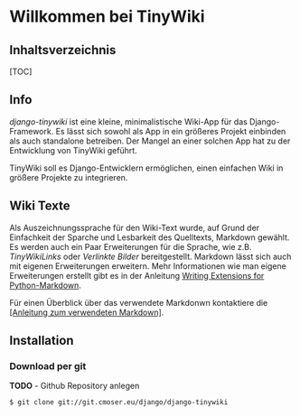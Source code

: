 # Willkommen bei TinyWiki

## Inhaltsverzeichnis

[TOC]

## Info

*django-tinywiki* ist eine kleine, minimalistische Wiki-App für das
Django-Framework. Es lässt sich sowohl als App in ein größeres Projekt
einbinden als auch standalone betreiben. Der Mangel an einer solchen App
hat zu der Entwicklung von TinyWiki geführt.

TinyWiki soll es Django-Entwicklern ermöglichen, einen einfachen Wiki in
größere Projekte zu integrieren.

## Wiki Texte

Als Auszeichnungssprache für den Wiki-Text wurde, auf Grund der Einfachkeit
der Sparche und Lesbarkeit des Quelltexts, Markdown gewählt. Es werden auch
ein Paar Erweiterungen für die Sprache, wie z.B. *TinyWikiLinks* oder
*Verlinkte Bilder* bereitgestellt. Markdown lässt sich auch mit eigenen
Erweiterungen erweitern. Mehr Informationen wie man eigene Erweiterungen
erstellt gibt es in der Anleitung
[Writing Extensions for Python-Markdown](https://python-markdown.github.io/extensions/api/#writing-extensions-for-python-markdown).

Für einen Überblick über das verwendete Markdonwn kontaktiere die
[[Anleitung zum verwendeten Markdown]](de-tinywiki-markdown).

## Installation

### Download per git

**TODO** - Github Repository anlegen

``` {.sh}
$ git clone git://git.cmoser.eu/django/django-tinywiki
```
